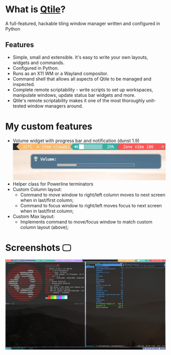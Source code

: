 # What is [Qtile](https://github.com/qtile/qtile)?

A full-featured, hackable tiling window manager written and configured in Python

## Features

- Simple, small and extensible. It's easy to write your own layouts, widgets and commands.
- Configured in Python.
- Runs as an X11 WM or a Wayland compositor.
- Command shell that allows all aspects of Qtile to be managed and inspected.
- Complete remote scriptability - write scripts to set up workspaces, manipulate windows, update status bar widgets and more.
- Qtile's remote scriptability makes it one of the most thoroughly unit-tested window managers around.


# My custom features

- Volume widget with progress bar and notification (dunst 1.9)
![Volume widget](https://raw.githubusercontent.com/rodrigokimura/qtile-config/master/screenshots/volume.png)
- Helper class for Powerline terminators
- Custom Column layout:
    - Command to move window to right/left column moves to next screen when in last/first column;
    - Command to focus window to right/left moves focus to next screen when in last/first column;
- Custom Max layout:
    - Implements command to move/focus window to match custom column layout (above);

# Screenshots 🖵

![Qtile Screenshots](https://raw.githubusercontent.com/rodrigokimura/qtile-config/master/screenshots/main_screen.png)
